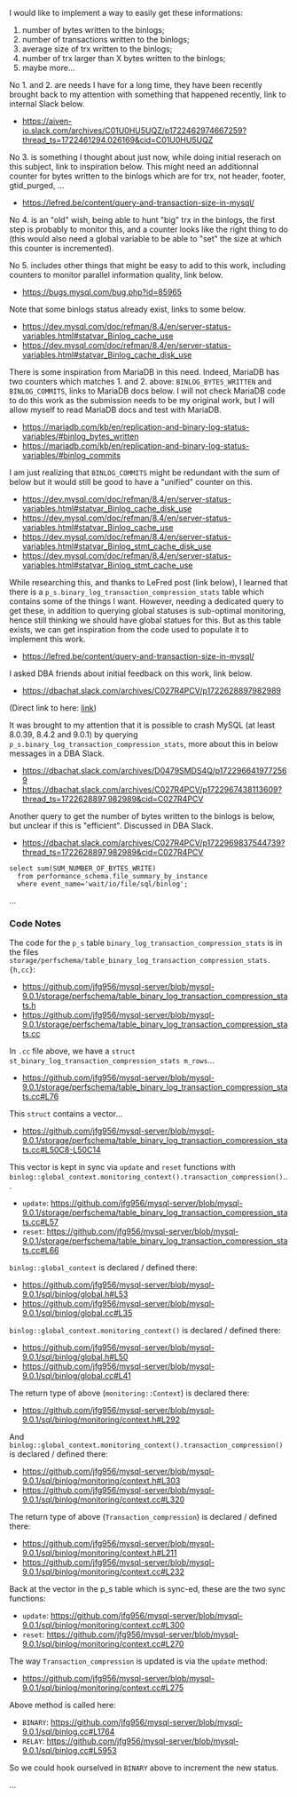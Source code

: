 
<!-- 6789 123456789 123456789 123456789 123456789 123456789 123456789 123456789 -->

I would like to implement a way to easily get these informations:
1. number of bytes written to the binlogs;
2. number of transactions written to the binlogs;
3. average size of trx written to the binlogs;
4. number of trx larger than X bytes written to the binlogs;
5. maybe more...

No 1. and 2. are needs I have for a long time, they have been recently brought back to
my attention with something that happened recently, link to internal Slack below.
- https://aiven-io.slack.com/archives/C01U0HU5UQZ/p1722462974667259?thread_ts=1722461294.026169&cid=C01U0HU5UQZ

No 3. is something I thought about just now, while doing initial reserach on this
subject, link to inspiration below.  This might need an additionnal counter for
bytes written to the binlogs which are for trx, not header, footer, gtid_purged,
...
- https://lefred.be/content/query-and-transaction-size-in-mysql/

No 4. is an "old" wish, being able to hunt "big" trx in the binlogs, the first step
is probably to monitor this, and a counter looks like the right thing to do
(this would also need a global variable to be able to "set" the size at which this
counter is incremented).

No 5. includes other things that might be easy to add to this work, including
counters to monitor parallel information quality, link below.
- https://bugs.mysql.com/bug.php?id=85965


<!-- 6789 123456789 123456789 123456789 123456789 123456789 123456789 123456789 -->

Note that some binlogs status already exist, links to some below.
- https://dev.mysql.com/doc/refman/8.4/en/server-status-variables.html#statvar_Binlog_cache_use
- https://dev.mysql.com/doc/refman/8.4/en/server-status-variables.html#statvar_Binlog_cache_disk_use

There is some inspiration from MariaDB in this need.  Indeed, MariaDB has two
counters which matches 1. and 2. above: `BINLOG_BYTES_WRITTEN` and
`BINLOG_COMMITS`, links to MariaDB docs below.  I will not check MariaDB code
to do this work as the submission needs to be my original work, but I will allow
myself to read MariaDB docs and test with MariaDB.
- https://mariadb.com/kb/en/replication-and-binary-log-status-variables/#binlog_bytes_written
- https://mariadb.com/kb/en/replication-and-binary-log-status-variables/#binlog_commits

I am just realizing that `BINLOG_COMMITS` might be redundant with the sum of below
but it would still be good to have a "unified" counter on this.
- https://dev.mysql.com/doc/refman/8.4/en/server-status-variables.html#statvar_Binlog_cache_disk_use
- https://dev.mysql.com/doc/refman/8.4/en/server-status-variables.html#statvar_Binlog_cache_use
- https://dev.mysql.com/doc/refman/8.4/en/server-status-variables.html#statvar_Binlog_stmt_cache_disk_use
- https://dev.mysql.com/doc/refman/8.4/en/server-status-variables.html#statvar_Binlog_stmt_cache_use


<!-- 6789 123456789 123456789 123456789 123456789 123456789 123456789 123456789 -->

While researching this, and thanks to LeFred post (link below), I learned that
there is a `p_s.binary_log_transaction_compression_stats` table which contains some
of the things I want.  However, needing a dedicated query to get these, in addition
to querying global statuses is sub-optimal monitoring, hence still thinking we
should have global statues for this.  But as this table exists, we can get
inspiration from the code used to populate it to implement this work.
- https://lefred.be/content/query-and-transaction-size-in-mysql/

I asked DBA friends about initial feedback on this work, link below.
- https://dbachat.slack.com/archives/C027R4PCV/p1722628897982989


<!-- 6789 123456789 123456789 123456789 123456789 123456789 123456789 123456789 -->

<a name="p_s_crash_bltcs"></a>

(Direct link to here: [link](#p_s_crash_bltcs))

It was brought to my attention that it is possible to crash MySQL (at least 8.0.39,
8.4.2 and 9.0.1) by querying `p_s.binary_log_transaction_compression_stats`, more
about this in below messages in a DBA Slack.
- https://dbachat.slack.com/archives/D0479SMDS4Q/p1722966419772569
- https://dbachat.slack.com/archives/C027R4PCV/p1722967438113609?thread_ts=1722628897.982989&cid=C027R4PCV

Another query to get the number of bytes written to the binlogs is below, but
unclear if this is "efficient".  Discussed in DBA Slack.
- https://dbachat.slack.com/archives/C027R4PCV/p1722969837544739?thread_ts=1722628897.982989&cid=C027R4PCV
```
select sum(SUM_NUMBER_OF_BYTES_WRITE)
  from performance_schema.file_summary_by_instance
  where event_name='wait/io/file/sql/binlog';
```

...


<!-- 6789 123456789 123456789 123456789 123456789 123456789 123456789 123456789 -->

### Code Notes

The code for the `p_s` table `binary_log_transaction_compression_stats` is in the
files `storage/perfschema/table_binary_log_transaction_compression_stats.{h,cc}`:
- https://github.com/jfg956/mysql-server/blob/mysql-9.0.1/storage/perfschema/table_binary_log_transaction_compression_stats.h
- https://github.com/jfg956/mysql-server/blob/mysql-9.0.1/storage/perfschema/table_binary_log_transaction_compression_stats.cc

In `.cc` file above, we have a `struct st_binary_log_transaction_compression_stats m_rows`...
- https://github.com/jfg956/mysql-server/blob/mysql-9.0.1/storage/perfschema/table_binary_log_transaction_compression_stats.cc#L76

This `struct` contains a vector...
- https://github.com/jfg956/mysql-server/blob/mysql-9.0.1/storage/perfschema/table_binary_log_transaction_compression_stats.cc#L50C8-L50C14

This vector is kept in sync via `update` and `reset` functions with
`binlog::global_context.monitoring_context().transaction_compression()`...
- `update`: https://github.com/jfg956/mysql-server/blob/mysql-9.0.1/storage/perfschema/table_binary_log_transaction_compression_stats.cc#L57
- `reset`: https://github.com/jfg956/mysql-server/blob/mysql-9.0.1/storage/perfschema/table_binary_log_transaction_compression_stats.cc#L66

`binlog::global_context` is declared / defined there:
- https://github.com/jfg956/mysql-server/blob/mysql-9.0.1/sql/binlog/global.h#L53
- https://github.com/jfg956/mysql-server/blob/mysql-9.0.1/sql/binlog/global.cc#L35

`binlog::global_context.monitoring_context()` is declared / defined there:
- https://github.com/jfg956/mysql-server/blob/mysql-9.0.1/sql/binlog/global.h#L50
- https://github.com/jfg956/mysql-server/blob/mysql-9.0.1/sql/binlog/global.cc#L41

The return type of above (`monitoring::Context`) is declared there:
- https://github.com/jfg956/mysql-server/blob/mysql-9.0.1/sql/binlog/monitoring/context.h#L292

And `binlog::global_context.monitoring_context().transaction_compression()` is declared / defined there:
- https://github.com/jfg956/mysql-server/blob/mysql-9.0.1/sql/binlog/monitoring/context.h#L303
- https://github.com/jfg956/mysql-server/blob/mysql-9.0.1/sql/binlog/monitoring/context.cc#L320

The return type of above (`Transaction_compression`) is declared / defined there:
- https://github.com/jfg956/mysql-server/blob/mysql-9.0.1/sql/binlog/monitoring/context.h#L211
- https://github.com/jfg956/mysql-server/blob/mysql-9.0.1/sql/binlog/monitoring/context.cc#L232

Back at the vector in the p_s table which is sync-ed, these are the two sync
functions:
- `update`: https://github.com/jfg956/mysql-server/blob/mysql-9.0.1/sql/binlog/monitoring/context.cc#L300
- `reset`: https://github.com/jfg956/mysql-server/blob/mysql-9.0.1/sql/binlog/monitoring/context.cc#L270

The way `Transaction_compression` is updated is via the `update` method:
- https://github.com/jfg956/mysql-server/blob/mysql-9.0.1/sql/binlog/monitoring/context.cc#L275

Above method is called here:
- `BINARY`: https://github.com/jfg956/mysql-server/blob/mysql-9.0.1/sql/binlog.cc#L1764
- `RELAY`: https://github.com/jfg956/mysql-server/blob/mysql-9.0.1/sql/binlog.cc#L5953

So we could hook ourselved in `BINARY` above to increment the new status.

...


<!-- EOF -->

